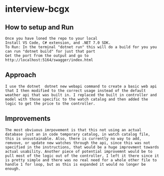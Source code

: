 # interview-bcgx
## How to setup and Run
    Once you have loned the repo to your local
    Install VS Code, C# extension, and .NET 7.0 SDK.
    To Run: In the terminal "dotnet run" this will do a build for you you can run "dotnet build" for just that part
    Get the port from the output and go to http://localhost:5164/swagger/index.html
    

## Approach
    I use the dotnet  dotnet new webapi command to create a basic web api that I then modified to the correct usage instead of the default weather api that was built in. I replaced the built in controller and model with those specific to the watch catalog and then added the logic to get the price to the controller. 


## Improvements
    The most obviuous imrpovement is that this not using an actual database just an in code temporary catalog, in watch catalog file, this is unsustainable. Also, there is currently no way to add, remvove, or update new watches through the api, since this was not specified in the instructions, that would be a huge improvment towards actual usability. Another piece of potential improvemnt would be to pull most of the logic out of the controller, I left it there since it is pretty simple and there was no real need for a whole other file to handle 1 for loop, but as this is expanded it would no longer be enough.